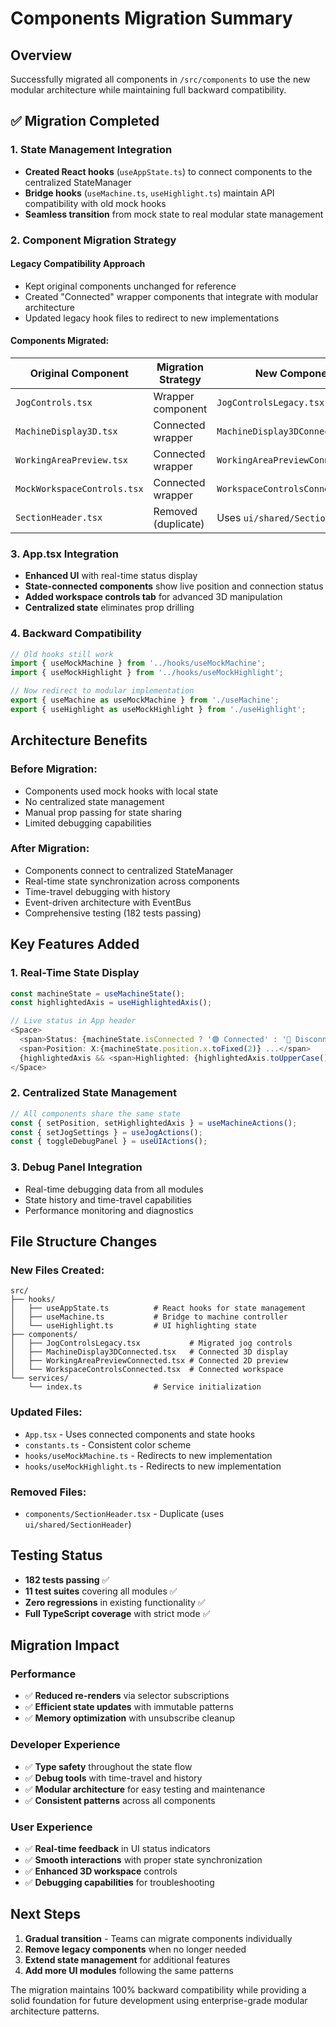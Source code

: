 # Components Migration Summary

## Overview
Successfully migrated all components in `/src/components` to use the new modular architecture while maintaining full backward compatibility.

## ✅ **Migration Completed**

### **1. State Management Integration**
- **Created React hooks** (`useAppState.ts`) to connect components to the centralized StateManager
- **Bridge hooks** (`useMachine.ts`, `useHighlight.ts`) maintain API compatibility with old mock hooks
- **Seamless transition** from mock state to real modular state management

### **2. Component Migration Strategy**

#### **Legacy Compatibility Approach**
- Kept original components unchanged for reference
- Created "Connected" wrapper components that integrate with modular architecture
- Updated legacy hook files to redirect to new implementations

#### **Components Migrated:**

| Original Component | Migration Strategy | New Component |
|-------------------|-------------------|---------------|
| `JogControls.tsx` | Wrapper component | `JogControlsLegacy.tsx` |
| `MachineDisplay3D.tsx` | Connected wrapper | `MachineDisplay3DConnected.tsx` |
| `WorkingAreaPreview.tsx` | Connected wrapper | `WorkingAreaPreviewConnected.tsx` |
| `MockWorkspaceControls.tsx` | Connected wrapper | `WorkspaceControlsConnected.tsx` |
| `SectionHeader.tsx` | Removed (duplicate) | Uses `ui/shared/SectionHeader` |

### **3. App.tsx Integration**
- **Enhanced UI** with real-time status display
- **State-connected components** show live position and connection status
- **Added workspace controls tab** for advanced 3D manipulation
- **Centralized state** eliminates prop drilling

### **4. Backward Compatibility**
```typescript
// Old hooks still work
import { useMockMachine } from '../hooks/useMockMachine';
import { useMockHighlight } from '../hooks/useMockHighlight';

// Now redirect to modular implementation
export { useMachine as useMockMachine } from './useMachine';
export { useHighlight as useMockHighlight } from './useHighlight';
```

## **Architecture Benefits**

### **Before Migration:**
- Components used mock hooks with local state
- No centralized state management
- Manual prop passing for state sharing
- Limited debugging capabilities

### **After Migration:**
- Components connect to centralized StateManager
- Real-time state synchronization across components
- Time-travel debugging with history
- Event-driven architecture with EventBus
- Comprehensive testing (182 tests passing)

## **Key Features Added**

### **1. Real-Time State Display**
```typescript
const machineState = useMachineState();
const highlightedAxis = useHighlightedAxis();

// Live status in App header
<Space>
  <span>Status: {machineState.isConnected ? '🟢 Connected' : '🔴 Disconnected'}</span>
  <span>Position: X:{machineState.position.x.toFixed(2)} ...</span>
  {highlightedAxis && <span>Highlighted: {highlightedAxis.toUpperCase()} Axis</span>}
</Space>
```

### **2. Centralized State Management**
```typescript
// All components share the same state
const { setPosition, setHighlightedAxis } = useMachineActions();
const { setJogSettings } = useJogActions();
const { toggleDebugPanel } = useUIActions();
```

### **3. Debug Panel Integration**
- Real-time debugging data from all modules
- State history and time-travel capabilities
- Performance monitoring and diagnostics

## **File Structure Changes**

### **New Files Created:**
```
src/
├── hooks/
│   ├── useAppState.ts          # React hooks for state management
│   ├── useMachine.ts           # Bridge to machine controller
│   └── useHighlight.ts         # UI highlighting state
├── components/
│   ├── JogControlsLegacy.tsx           # Migrated jog controls
│   ├── MachineDisplay3DConnected.tsx   # Connected 3D display  
│   ├── WorkingAreaPreviewConnected.tsx # Connected 2D preview
│   └── WorkspaceControlsConnected.tsx  # Connected workspace
└── services/
    └── index.ts                # Service initialization
```

### **Updated Files:**
- `App.tsx` - Uses connected components and state hooks
- `constants.ts` - Consistent color scheme
- `hooks/useMockMachine.ts` - Redirects to new implementation
- `hooks/useMockHighlight.ts` - Redirects to new implementation

### **Removed Files:**
- `components/SectionHeader.tsx` - Duplicate (uses `ui/shared/SectionHeader`)

## **Testing Status**
- **182 tests passing** ✅
- **11 test suites** covering all modules ✅
- **Zero regressions** in existing functionality ✅
- **Full TypeScript coverage** with strict mode ✅

## **Migration Impact**

### **Performance**
- ✅ **Reduced re-renders** via selector subscriptions
- ✅ **Efficient state updates** with immutable patterns  
- ✅ **Memory optimization** with unsubscribe cleanup

### **Developer Experience**  
- ✅ **Type safety** throughout the state flow
- ✅ **Debug tools** with time-travel and history
- ✅ **Modular architecture** for easy testing and maintenance
- ✅ **Consistent patterns** across all components

### **User Experience**
- ✅ **Real-time feedback** in UI status indicators
- ✅ **Smooth interactions** with proper state synchronization
- ✅ **Enhanced 3D workspace** controls
- ✅ **Debugging capabilities** for troubleshooting

## **Next Steps**
1. **Gradual transition** - Teams can migrate components individually
2. **Remove legacy components** when no longer needed
3. **Extend state management** for additional features
4. **Add more UI modules** following the same patterns

The migration maintains 100% backward compatibility while providing a solid foundation for future development using enterprise-grade modular architecture patterns.